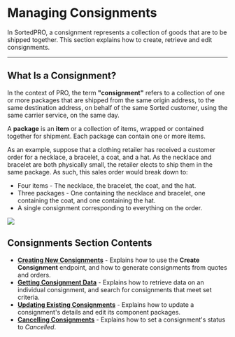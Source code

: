 # Managing Consignments

In SortedPRO, a consignment represents a collection of goods that are to be shipped together. This section explains how to create, retrieve and edit consignments.

---

## What Is a Consignment?

In the context of PRO, the term **"consignment"** refers to a collection of one or more packages that are shipped from the same origin address, to the same destination address, on behalf of the same Sorted customer, using the same carrier service, on the same day.

A **package** is an **item** or a collection of items, wrapped or contained together for shipment. Each package can contain one or more items.

As an example, suppose that a clothing retailer has received a customer order for a necklace, a bracelet, a coat, and a hat. As the necklace and bracelet are both physically small, the retailer elects to ship them in the same package. As such, this sales order would break down to:

* Four items - The necklace, the bracelet, the coat, and the hat.
* Three packages - One containing the necklace and bracelet, one containing the coat, and one containing the hat.
* A single consignment corresponding to everything on the order.

<p>
   <a href="../../images/consignment-diagram.png" target="_blank" >
      <img src="../../images/consignment-diagram.png" class="noborder"/>
   </a>
</p>

## Consignments Section Contents

* **[Creating New Consignments](/pro/api/help/creating_new_consignments.html)** - Explains how to use the **Create Consignment** endpoint, and how to generate consignments from quotes and orders.
* **[Getting Consignment Data](/pro/api/help/getting_consignment_data.html)** - Explains how to retrieve data on an individual consignment, and search for consignments that meet set criteria.
* **[Updating Existing Consignments](/pro/api/help/updating_existing_consignments.html)** - Explains how to update a consignment's details and edit its component packages.
* **[Cancelling Consignments](/pro/api/help/cancelling_consignments.html)** - Explains how to set a consignment's status to _Cancelled_.

<script src="../../scripts/requesttabs.js"></script>
<script src="../../scripts/responsetabs.js"></script>
<script src="../../scripts/copy.js"></script>